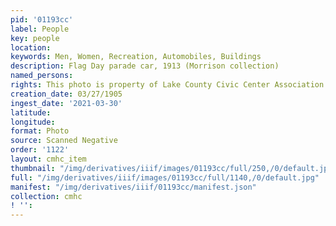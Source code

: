 ```yaml
---
pid: '01193cc'
label: People
key: people
location: 
keywords: Men, Women, Recreation, Automobiles, Buildings
description: Flag Day parade car, 1913 (Morrison collection)
named_persons: 
rights: This photo is property of Lake County Civic Center Association.
creation_date: 03/27/1905
ingest_date: '2021-03-30'
latitude: 
longitude: 
format: Photo
source: Scanned Negative
order: '1122'
layout: cmhc_item
thumbnail: "/img/derivatives/iiif/images/01193cc/full/250,/0/default.jpg"
full: "/img/derivatives/iiif/images/01193cc/full/1140,/0/default.jpg"
manifest: "/img/derivatives/iiif/01193cc/manifest.json"
collection: cmhc
! '': 
---
```

